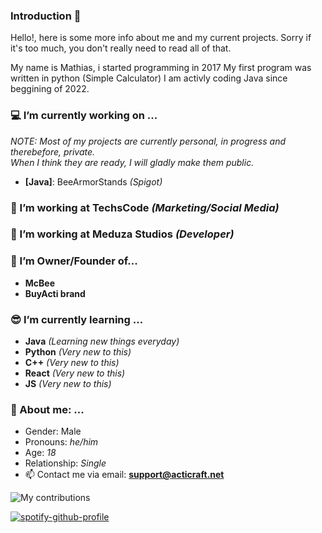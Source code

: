 
### Introduction 👋
  Hello!, here is some more info about me and my current projects. Sorry if it's too much, you don't really need to read all of that.
  
  My name is Mathias, i started programming in 2017 My first program was written in python (Simple Calculator)
  I am activly coding Java since beggining of 2022.

### 💻 I’m currently working on ...
*NOTE: Most of my projects are currently personal, in progress and therebefore, private.*                                              
*When I think they are ready, I will gladly make them public.*
  - **[Java]**: BeeArmorStands *(Spigot)*

### 💙 I’m working at TechsCode *(Marketing/Social Media)*
### 💜 I’m working at Meduza Studios *(Developer)*

### 🧟 I’m Owner/Founder of...
  - **McBee** 
  - **BuyActi brand**
  
### 😎 I’m currently learning ...
  - **Java** *(Learning new things everyday)*
  - **Python** *(Very new to this)*
  - **C++** *(Very new to this)*
  - **React** *(Very new to this)*
  - **JS** *(Very new to this)*


### 💌 About me: ...
  - Gender: Male
  - Pronouns: *he/him* 
  - Age: *18*
  - Relationship: *Single*
  - 📫 Contact me via email: **support@acticraft.net**

![My contributions](https://github-readme-stats.vercel.app/api?username=PxLib&show_icons=true&theme=tokyonight)

[![spotify-github-profile](https://spotify-github-profile.vercel.app/api/view?uid=vhi55e1fsjn7f3tme4d1q66gj&cover_image=true&theme=default&bar_color=66d9ff&bar_color_cover=true)](https://spotify-github-profile.vercel.app/api/view?uid=vhi55e1fsjn7f3tme4d1q66gj&redirect=true)
